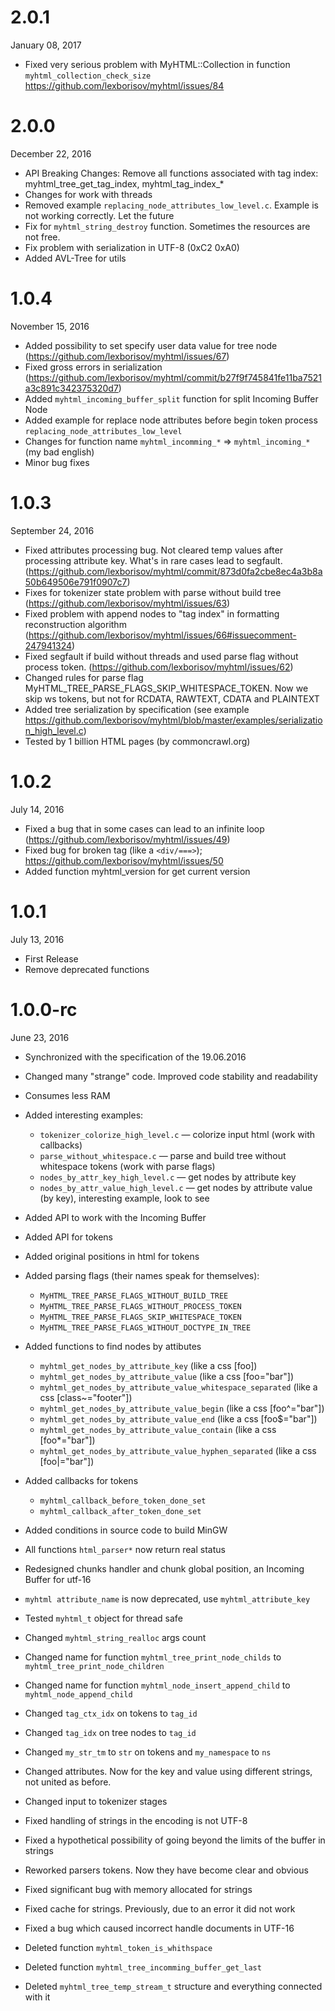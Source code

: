 2.0.1
===========
January 08, 2017

* Fixed very serious problem with MyHTML::Collection in function ```myhtml_collection_check_size``` https://github.com/lexborisov/myhtml/issues/84

2.0.0
===========
December 22, 2016

* API Breaking Changes: Remove all functions associated with tag index: myhtml_tree_get_tag_index, myhtml_tag_index_*
* Changes for work with threads
* Removed example ```replacing_node_attributes_low_level.c```. Example is not working correctly. Let the future
* Fix for ```myhtml_string_destroy``` function. Sometimes the resources are not free.
* Fix problem with serialization in UTF-8 (0xC2 0xA0)
* Added AVL-Tree for utils

1.0.4
===========
November 15, 2016

* Added possibility to set specify user data value for tree node (https://github.com/lexborisov/myhtml/issues/67)
* Fixed gross errors in serialization (https://github.com/lexborisov/myhtml/commit/b27f9f745841fe11ba7521a3c891c342375320d7)
* Added ```myhtml_incoming_buffer_split``` function for split Incoming Buffer Node
* Added example for replace node attributes before begin token process ```replacing_node_attributes_low_level```
* Changes for function name ```myhtml_incomming_*``` => ```myhtml_incoming_*``` (my bad english)
* Minor bug fixes

1.0.3
===========
September 24, 2016

* Fixed attributes processing bug. Not cleared temp values after processing attribute key. What's in rare cases lead to segfault. (https://github.com/lexborisov/myhtml/commit/873d0fa2cbe8ec4a3b8a50b649506e791f0907c7)
* Fixes for tokenizer state problem with parse without build tree (https://github.com/lexborisov/myhtml/issues/63)
* Fixed problem with append nodes to "tag index" in formatting reconstruction algorithm (https://github.com/lexborisov/myhtml/issues/66#issuecomment-247941324)
* Fixed segfault if build without threads and used parse flag without process token. (https://github.com/lexborisov/myhtml/issues/62)
* Changed rules for parse flag MyHTML_TREE_PARSE_FLAGS_SKIP_WHITESPACE_TOKEN. Now we skip ws tokens, but not for RCDATA, RAWTEXT, CDATA and PLAINTEXT
* Added tree serialization by specification (see example https://github.com/lexborisov/myhtml/blob/master/examples/serialization_high_level.c)
* Tested by 1 billion HTML pages (by commoncrawl.org)

1.0.2
===========
July 14, 2016

* Fixed a bug that in some cases can lead to an infinite loop (https://github.com/lexborisov/myhtml/issues/49)
* Fixed bug for broken tag (like a `<div/===>`); https://github.com/lexborisov/myhtml/issues/50
* Added function myhtml_version for get current version

1.0.1
===========
July 13, 2016

* First Release
* Remove deprecated functions

1.0.0-rc
===========
June 23, 2016

* Synchronized with the specification of the 19.06.2016
* Changed many "strange" code. Improved code stability and readability
* Сonsumes less RAM
* Added interesting examples: 
	+ `tokenizer_colorize_high_level.c` — colorize input html (work with callbacks)
	+ `parse_without_whitespace.c` — parse and build tree without whitespace tokens (work with parse flags)
	+ `nodes_by_attr_key_high_level.c` — get nodes by attribute key
	+ `nodes_by_attr_value_high_level.c` — get nodes by attribute value (by key), interesting example, look to see

* Added API to work with the Incoming Buffer
* Added API for tokens
* Added original positions in html for tokens

* Added parsing flags (their names speak for themselves):
	+ `MyHTML_TREE_PARSE_FLAGS_WITHOUT_BUILD_TREE`
	+ `MyHTML_TREE_PARSE_FLAGS_WITHOUT_PROCESS_TOKEN`
	+ `MyHTML_TREE_PARSE_FLAGS_SKIP_WHITESPACE_TOKEN`
	+ `MyHTML_TREE_PARSE_FLAGS_WITHOUT_DOCTYPE_IN_TREE`

* Added functions to find nodes by attibutes
	+ `myhtml_get_nodes_by_attribute_key` (like a css [foo])
	+ `myhtml_get_nodes_by_attribute_value` (like a css [foo="bar"])
	+ `myhtml_get_nodes_by_attribute_value_whitespace_separated` (like a css [class~="footer"])
	+ `myhtml_get_nodes_by_attribute_value_begin` (like a css [foo^="bar"])
	+ `myhtml_get_nodes_by_attribute_value_end` (like a css [foo$="bar"])
	+ `myhtml_get_nodes_by_attribute_value_contain` (like a css [foo*="bar"])
	+ `myhtml_get_nodes_by_attribute_value_hyphen_separated` (like a css [foo|="bar"])

* Added callbacks for tokens
	+ `myhtml_callback_before_token_done_set`
	+ `myhtml_callback_after_token_done_set`

* Added conditions in source code to build MinGW
* All functions `html_parser*` now return real status
* Redesigned chunks handler and chunk global position, an Incoming Buffer for utf-16
* `myhtml attribute_name` is now deprecated, use `myhtml_attribute_key`
* Tested `myhtml_t` object for thread safe
* Changed `myhtml_string_realloc` args count
* Changed name for function `myhtml_tree_print_node_childs` to `myhtml_tree_print_node_children`
* Changed name for function `myhtml_node_insert_append_child` to `myhtml_node_append_child`
* Changed `tag_ctx_idx` on tokens to `tag_id`
* Changed `tag_idx` on tree nodes to `tag_id`
* Changed `my_str_tm` to `str` on tokens and `my_namespace` to `ns`
* Changed attributes. Now for the key and value using different strings, not united as before.
* Changed input to tokenizer stages
* Fixed handling of strings in the encoding is not UTF-8
* Fixed a hypothetical possibility of going beyond the limits of the buffer in strings
* Reworked parsers tokens. Now they have become clear and obvious
* Fixed significant bug with memory allocated for strings
* Fixed cache for strings. Previously, due to an error it did not work
* Fixed a bug which caused incorrect handle documents in UTF-16
* Deleted function `myhtml_token_is_whithspace`
* Deleted function `myhtml_tree_incomming_buffer_get_last`
* Deleted `myhtml_tree_temp_stream_t` structure and everything connected with it

